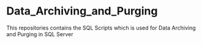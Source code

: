 # Data_Archiving_and_Purging
This repositories contains the SQL Scripts which is used for Data Archiving and Purging in SQL Server
